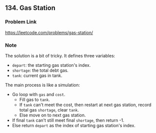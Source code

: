 ## 134. Gas Station

### Problem Link 
https://leetcode.com/problems/gas-station/

### Note
The solution is a bit of tricky. It defines three variables:

- `depart`: the starting gas station's index.
- `shortage`: the total debt gas.
- `tank`: current gas in tank.

The main process is like a simulation:
- Go loop with `gas` and `cost`.
    - Fill gas to `tank`.
    - If `tank` can't meet the cost, then restart at next gas station, record total gas `shortage`, clear `tank`.
    - Else move on to next gas station.
- If final `tank` can't still meet final `shortage`, then return -1. 
- Else return `depart` as the index of starting gas station's index.
